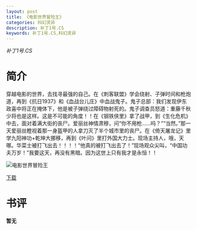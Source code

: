 ```yaml
---
layout: post
title: 《电影世界冒险王》
categories: 科幻灵异
description: 补丁1号.CS
keywords: 补丁1号.CS,科幻灵异
---
```

*补丁1号.CS*
# 简介
穿越电影的世界，去找寻最强的自己。在《刺客联盟》学会绕射、子弹时间和枪炮道，再到《抗日1937》和《血战台儿庄》中血战鬼子。鬼子总部：我们发现伊东政喜中将正在掩体下，他是被子弹绕过障碍物射死的。鬼子调查员怒道：重藤千秋少将也是这样。这是不可能的角度！！在《钢铁侠里》拿了战甲，到《生化危机》中去，面对着满大街的丧尸。爱丽丝神情肃穆，问“你不用枪……吗？”“当然。”那一天爱丽丝瞪视着那一身盔甲的人拿刀灭了半个城市里的丧尸。在《倚天屠龙记》里学九阳神功+乾坤大挪移，再到《叶问》里打外国大力士。现场主持人，哦，天哪。华菜士被打飞出去！！！！“他真的被打飞出去了！”现场观众尖叫，“中国功夫万岁！”我要这天，再没有黑暗。因为这世上只有我才是永恒！！

![电影世界冒险王](https://cdn.jsdelivr.net/gh/YYbooks0/yybooks0img@master/bookscover2/电影世界冒险王.f412gz9pdtc.jpg)

[下载](https://link.jscdn.cn/1drv/aHR0cHM6Ly8xZHJ2Lm1zL3QvcyFBaGU2R2dNWmVFb2poWDMzM3lxclZ1UTNyNVBmP2U9Qzh6M0tk.txt)
# 书评
**暂无**